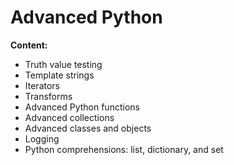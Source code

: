 # Advanced Python

**Content:**
- Truth value testing
- Template strings
- Iterators
- Transforms
- Advanced Python functions
- Advanced collections
- Advanced classes and objects
- Logging
- Python comprehensions: list, dictionary, and set 